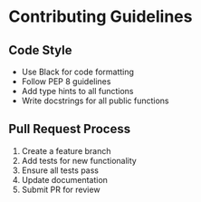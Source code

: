 # Contributing Guidelines

## Code Style
- Use Black for code formatting
- Follow PEP 8 guidelines
- Add type hints to all functions
- Write docstrings for all public functions

## Pull Request Process
1. Create a feature branch
2. Add tests for new functionality
3. Ensure all tests pass
4. Update documentation
5. Submit PR for review
